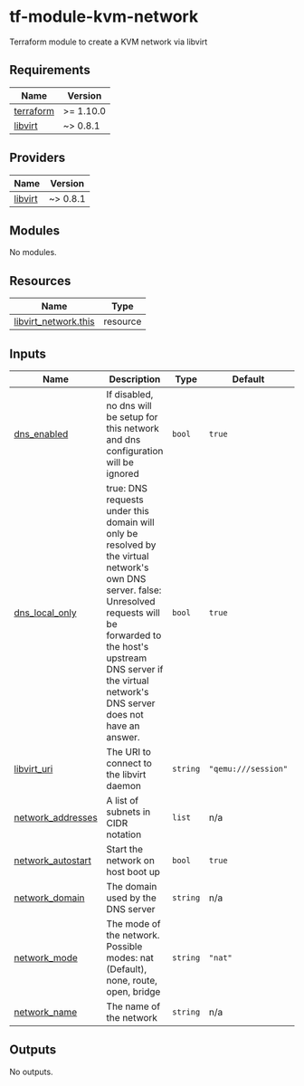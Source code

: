 # tf-module-kvm-network
Terraform module to create a KVM network via libvirt

<!-- BEGIN_TF_DOCS -->
## Requirements

| Name | Version |
|------|---------|
| <a name="requirement_terraform"></a> [terraform](#requirement\_terraform) | >= 1.10.0 |
| <a name="requirement_libvirt"></a> [libvirt](#requirement\_libvirt) | ~> 0.8.1 |

## Providers

| Name | Version |
|------|---------|
| <a name="provider_libvirt"></a> [libvirt](#provider\_libvirt) | ~> 0.8.1 |

## Modules

No modules.

## Resources

| Name | Type |
|------|------|
| [libvirt_network.this](https://registry.terraform.io/providers/dmacvicar/libvirt/latest/docs/resources/network) | resource |

## Inputs

| Name | Description | Type | Default | Required |
|------|-------------|------|---------|:--------:|
| <a name="input_dns_enabled"></a> [dns\_enabled](#input\_dns\_enabled) | If disabled, no dns will be setup for this network and dns configuration will be ignored | `bool` | `true` | no |
| <a name="input_dns_local_only"></a> [dns\_local\_only](#input\_dns\_local\_only) | true: DNS requests under this domain will only be resolved by the virtual network's own DNS server. false: Unresolved requests will be forwarded to the host's upstream DNS server if the virtual network's DNS server does not have an answer. | `bool` | `true` | no |
| <a name="input_libvirt_uri"></a> [libvirt\_uri](#input\_libvirt\_uri) | The URI to connect to the libvirt daemon | `string` | `"qemu:///session"` | no |
| <a name="input_network_addresses"></a> [network\_addresses](#input\_network\_addresses) | A list of subnets in CIDR notation | `list` | n/a | yes |
| <a name="input_network_autostart"></a> [network\_autostart](#input\_network\_autostart) | Start the network on host boot up | `bool` | `true` | no |
| <a name="input_network_domain"></a> [network\_domain](#input\_network\_domain) | The domain used by the DNS server | `string` | n/a | yes |
| <a name="input_network_mode"></a> [network\_mode](#input\_network\_mode) | The mode of the network. Possible modes: nat (Default), none, route, open, bridge | `string` | `"nat"` | no |
| <a name="input_network_name"></a> [network\_name](#input\_network\_name) | The name of the network | `string` | n/a | yes |

## Outputs

No outputs.
<!-- END_TF_DOCS -->
